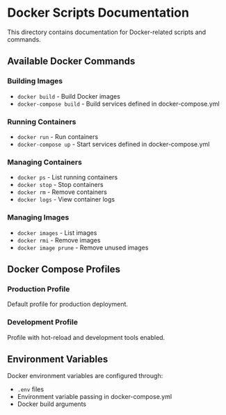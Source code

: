 # Docker Scripts Documentation

This directory contains documentation for Docker-related scripts and commands.

## Available Docker Commands

### Building Images
- `docker build` - Build Docker images
- `docker-compose build` - Build services defined in docker-compose.yml

### Running Containers
- `docker run` - Run containers
- `docker-compose up` - Start services defined in docker-compose.yml

### Managing Containers
- `docker ps` - List running containers
- `docker stop` - Stop containers
- `docker rm` - Remove containers
- `docker logs` - View container logs

### Managing Images
- `docker images` - List images
- `docker rmi` - Remove images
- `docker image prune` - Remove unused images

## Docker Compose Profiles

### Production Profile
Default profile for production deployment.

### Development Profile
Profile with hot-reload and development tools enabled.

## Environment Variables

Docker environment variables are configured through:
- `.env` files
- Environment variable passing in docker-compose.yml
- Docker build arguments